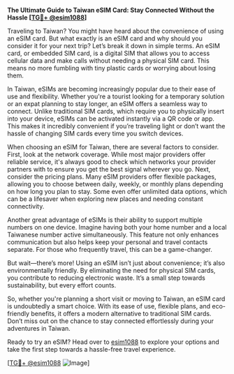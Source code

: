 **The Ultimate Guide to Taiwan eSIM Card: Stay Connected Without the Hassle [[TG💪+ @esim1088](https://t.me/s/esim1088)]**

Traveling to Taiwan? You might have heard about the convenience of using an eSIM card. But what exactly is an eSIM card and why should you consider it for your next trip? Let’s break it down in simple terms. An eSIM card, or embedded SIM card, is a digital SIM that allows you to access cellular data and make calls without needing a physical SIM card. This means no more fumbling with tiny plastic cards or worrying about losing them.

In Taiwan, eSIMs are becoming increasingly popular due to their ease of use and flexibility. Whether you're a tourist looking for a temporary solution or an expat planning to stay longer, an eSIM offers a seamless way to connect. Unlike traditional SIM cards, which require you to physically insert into your device, eSIMs can be activated instantly via a QR code or app. This makes it incredibly convenient if you’re traveling light or don’t want the hassle of changing SIM cards every time you switch devices.

When choosing an eSIM for Taiwan, there are several factors to consider. First, look at the network coverage. While most major providers offer reliable service, it's always good to check which networks your provider partners with to ensure you get the best signal wherever you go. Next, consider the pricing plans. Many eSIM providers offer flexible packages, allowing you to choose between daily, weekly, or monthly plans depending on how long you plan to stay. Some even offer unlimited data options, which can be a lifesaver when exploring new places and needing constant connectivity.

Another great advantage of eSIMs is their ability to support multiple numbers on one device. Imagine having both your home number and a local Taiwanese number active simultaneously. This feature not only enhances communication but also helps keep your personal and travel contacts separate. For those who frequently travel, this can be a game-changer.

But wait—there’s more! Using an eSIM isn’t just about convenience; it’s also environmentally friendly. By eliminating the need for physical SIM cards, you contribute to reducing electronic waste. It’s a small step towards sustainability, but every effort counts.

So, whether you're planning a short visit or moving to Taiwan, an eSIM card is undoubtedly a smart choice. With its ease of use, flexible plans, and eco-friendly benefits, it offers a modern alternative to traditional SIM cards. Don’t miss out on the chance to stay connected effortlessly during your adventures in Taiwan. 

Ready to try an eSIM? Head over to [esim1088](https://t.me/s/esim1088) to explore your options and take the first step towards a hassle-free travel experience. 

[[TG💪+ @esim1088](https://t.me/s/esim1088) ![Image](https://i.postimg.cc/Y0z9fWf4/image.png)]
